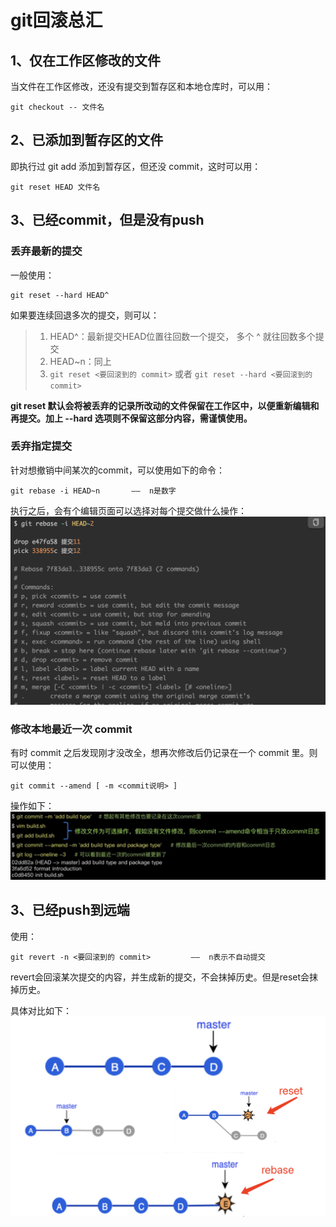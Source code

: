 # git回滚总汇

## 1、仅在工作区修改的文件

当文件在工作区修改，还没有提交到暂存区和本地仓库时，可以用：

```
git checkout -- 文件名
```

## 2、已添加到暂存区的文件

即执行过 git add 添加到暂存区，但还没 commit，这时可以用：

```
git reset HEAD 文件名
```

## 3、已经commit，但是没有push

### 丢弃最新的提交

一般使用：

```
git reset --hard HEAD^
```

如果要连续回退多次的提交，则可以：

> 1. HEAD^：最新提交HEAD位置往回数一个提交， 多个 ^  就往回数多个提交
> 2. HEAD~n：同上
> 3. `git reset <要回滚到的 commit>` 或者 `git reset --hard <要回滚到的 commit>`

**git reset 默认会将被丢弃的记录所改动的文件保留在工作区中，以便重新编辑和再提交。加上 --hard 选项则不保留这部分内容，需谨慎使用。**

### 丢弃指定提交

针对想撤销中间某次的commit，可以使用如下的命令：

```
git rebase -i HEAD~n       ——  n是数字
```

执行之后，会有个编辑页面可以选择对每个提交做什么操作：
![](./imgs/git_rebase.png)

### 修改本地最近一次 commit

有时 commit 之后发现刚才没改全，想再次修改后仍记录在一个 commit 里。则可以使用：

```
git commit --amend [ -m <commit说明> ]
```

操作如下：
![](./imgs/git_amend.png)

## 3、已经push到远端

使用：

```
git revert -n <要回滚到的 commit>         ——  n表示不自动提交
```

revert会回滚某次提交的内容，并生成新的提交，不会抹掉历史。但是reset会抹掉历史。

具体对比如下：
![](./imgs/git_com.png)


